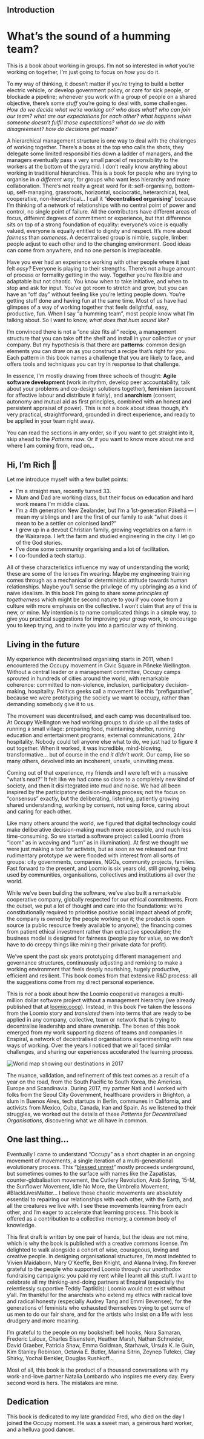 ## Introduction
# What’s the sound of a humming team?
This is a book about working in groups. I’m not so interested in *what* you’re working on together, I’m just going to focus on *how* you do it.

To my way of thinking, it doesn’t matter if you’re trying to build a better electric vehicle, or develop government policy, or care for sick people, or blockade a pipeline; whenever you work with a group of people on a shared objective, there’s some *stuff* you’re going to deal with, some challenges. *How do we decide what we’re working on? who does what? who can join our team? what are our expectations for each other? what happens when someone doesn’t fulfil those expectations? what do we do with disagreement? how do decisions get made?*

A hierarchical management structure is one way to deal with the challenges of working together. There’s a boss at the top who calls the shots, they delegate some limited responsibilities down a ladder of managers, and the managers eventually pass a very small parcel of responsibility to the workers at the bottom of the pyramid. I don’t really know anything about working in traditional hierarchies. This is a book for people who are trying to organise in *a different way*, for groups who want less hierarchy and more collaboration. There’s not really a great word for it: self-organising, bottom-up, self-managing, grassroots, horizontal, sociocratic, heterarchical, teal, cooperative, non-hierarchical… I call it “**decentralised organising**” because I’m thinking of a network of relationships with no central point of power and control, no single point of failure. All the contributors have different areas of focus, different degrees of commitment or experience, but that difference sits on top of a strong foundation of equality: everyone’s voice is equally valued, everyone is equally entitled to dignity and respect. It’s more about *fairness* than *sameness*. A decentralised group is nimble, supple, limber: people adjust to each other and to the changing environment. Good ideas can come from anywhere, and no one person is irreplaceable.

Have you ever had an experience working with other people where it just felt *easy?* Everyone is playing to their strengths. There’s not a huge amount of process or formality getting in the way. Together you’re flexible and adaptable but not chaotic. You know when to take initiative, and when to stop and ask for input. You’ve got room to stretch and grow, but you can have an “off day” without feeling like you’re letting people down. You’re getting stuff done and having fun at the same time. Most of us have had glimpses of a way of working together that feels delightful, easy, productive, fun. When I say “a humming team”, most people know what I’m talking about. So I want to know, *what does that hum sound like?* 

I’m convinced there is not a “one size fits all” recipe, a management structure that you can take off the shelf and install in your collective or your company. But my hypothesis is that there are **patterns**: common design elements you can draw on as you construct a recipe that’s right for you. Each pattern in this book names a challenge that you are likely to face, and offers tools and techniques you can try in response to that challenge.

In essence, I’m mostly drawing from three schools of thought: **Agile software development** (work in rhythm, develop peer accountability, talk about your problems and co-design solutions together), **feminism** (account for affective labour and distribute it fairly), and **anarchism** (consent, autonomy and mutual aid as first principles, combined with an honest and persistent appraisal of power). This is not a book about ideas though, it’s very practical, straightforward, grounded in direct experience, and ready to be applied in your team right away. 

You can read the sections in any order, so if you want to get straight into it, skip ahead to the *Patterns* now. Or if you want to know more about me and where I am coming from, read on…



## Hi, I’m Rich 🐸
Let me introduce myself with a few bullet points:

* I’m a straight man, recently turned 33. 
* Mum and Dad are working class, but their focus on education and hard work means I’m middle class. 
* I’m a 4th generation New Zealander, but I’m a 1st-generation Pākehā — I mean my siblings and I are the first of our family to ask “what does it mean to be a settler on colonised land?”
* I grew up in a devout Christian family, growing vegetables on a farm in the Wairarapa. I left the farm and studied engineering in the city. I let go of the God stories. 
* I’ve done some community organising and a lot of facilitation. 
* I co-founded a tech startup.

All of these characteristics influence my way of understanding the world; these are some of the lenses I’m wearing. Maybe my engineering training comes through as a mechanical or deterministic attitude towards human relationships. Maybe you’ll sense the privilege of my upbringing as a kind of naïve idealism. In this book I’m going to share some *principles of togetherness* which might be second nature to you if you come from a culture with more emphasis on the collective. I won’t claim that any of this is new, or mine. My intention is to name complicated things in a simple way, to give you practical suggestions for improving your group work, to encourage you to keep trying, and to invite you into a particular way of thinking.

## Living in the future
My experience with decentralised organising starts in 2011, when I encountered the Occupy movement in Civic Square in Pōneke Wellington. Without a central leader or a management committee, Occupy camps sprouted in hundreds of cities around the world, with remarkable coherence: committed to non-violence, inclusion, participatory decision-making, hospitality. Politics geeks call a movement like this “prefigurative”, because we were prototyping the society we want to occupy, rather than demanding somebody give it to us.

The movement was decentralised, and each camp was decentralised too. At Occupy Wellington we had working groups to divide up all the tasks of running a small village: preparing food, maintaining shelter, running education and entertainment programs, external communications, 24hr hospitality. Nobody could tell anyone else what to do, we just had to figure it out together. When it worked, it was incredible, mind-blowing, transformative… but of course in the end *it didn’t work*. Our camp, like so many others, devolved into an incoherent, unsafe, uninviting mess.

Coming out of that experience, my friends and I were left with a massive “what’s next?” It felt like we had come so close to a completely new kind of society, and then it disintegrated into mud and noise. We had all been inspired by the participatory decision-making process; not the focus on “consensus” exactly, but the deliberating, listening, patiently growing shared understanding, working by consent, not using force, caring about and caring for each other. 

Like many others around the world, we figured that digital technology could make deliberative decision-making much more accessible, and much less time-consuming. So we started a software project called Loomio (from “loom” as in weaving and “lum” as in illumination). At first we thought we were just making a tool for activists, but as soon as we released our first rudimentary prototype we were flooded with interest from all sorts of groups: city governments, companies, NGOs, community projects, families. Fast forward to the present, and Loomio is six years old, still growing, being used by communities, organisations, collectives and institutions all over the world. 

While we’ve been building the software, we’ve also built a remarkable cooperative company, globally respected for our ethical commitments. From the outset, we put a lot of thought and care into the foundations: we’re constitutionally required to prioritise positive social impact ahead of profit; the company is owned by the people working on it; the product is open source (a public resource freely available to anyone); the financing comes from patient ethical investment rather than extractive speculation; the business model is designed for fairness (people pay for value, so we don’t have to do creepy things like mining their private data for profit). 

We’ve spent the past six years prototyping different management and governance structures, continuously adjusting and remixing to make a working environment that feels deeply nourishing, hugely productive, efficient and resilient. This book comes from that extensive R&D process: all the suggestions come from my direct personal experience. 

This is *not* a book about how the Loomio cooperative manages a multi-million dollar software project without a management hierarchy (we already published that at [loomio.coop](http://www.loomio.coop)). Instead, in this book I’ve taken the lessons from the Loomio story and *translated* them into terms that are ready to be applied in any company, collective, team or network that is trying to decentralise leadership and share ownership. The bones of this book emerged from my work supporting dozens of teams and companies in Enspiral, a network of decentralised organisations experimenting with new ways of working. Over the years I noticed that we all faced similar challenges, and sharing our experiences accelerated the learning process. 

![](world-tour-full-screen.png "World map showing our destinations in 2017")

The nuance, validation, and refinement of this text comes as a result of a year on the road, from the South Pacific to South Korea, the Americas, Europe and Scandinavia. During 2017, my partner Nati and I worked with folks from the Seoul City Government, healthcare providers in Brighton, a slum in Buenos Aires, tech startups in Berlin, communes in California, and activists from Mexico, Cuba, Canada, Iran and Spain. As we listened to their struggles, we worked out the details of these *Patterns for Decentralised Organisations*, discovering what we all have in common.


## One last thing…
Eventually I came to understand “Occupy” as a short chapter in an ongoing movement of movements, a single iteration of a multi-generational evolutionary process. This “[blessed unrest](https://www.youtube.com/watch?v=iW8BytViI54)” mostly proceeds underground, but sometimes comes to the surface with names like the Zapatistas, counter-globalisation movement, the Cutlery Revolution, Arab Spring, 15-M, the Sunflower Movement, Idle No More, the Umbrella Movement, #BlackLivesMatter… I believe these chaotic movements are absolutely essential to repairing our relationships with each other, with the Earth, and all the creatures we live with. I see these movements learning from each other, and I’m eager to accelerate that learning process. This book is offered as a contribution to a collective memory, a common body of knowledge. 

This first draft is written by one pair of hands, but the ideas are not mine, which is why the book is published with a creative commons license. I’m delighted to walk alongside a cohort of wise, courageous, loving and creative people. In designing organisational structures, I’m most indebted to Vivien Maidaborn, Mary O’Keeffe, Ben Knight, and Alanna Irving. I’m forever grateful to the people who supported Loomio through our unorthodox fundraising campaigns: you paid my rent while I learnt all this stuff. I want to celebrate all my thinking-and-doing partners at Enspiral (especially the relentlessly supportive Teddy Taptiklis): Loomio would not exist without y’all. I’m thankful for the anarchists who extend my ethics with radical love and radical honesty (especially Audrey Tang and Emmi Bevensee), for the generations of feminists who exhausted themselves trying to get some of us men to do our fair share, and for the artists who insist on a life with less drudgery and more meaning. 

I’m grateful to the people on my bookshelf: bell hooks, Nora Samaran, Frederic Laloux, Charles Eisenstein, Heather Marsh, Nathan Schneider, David Graeber, Patricia Shaw, Emma Goldman, Starhawk, Ursula K. le Guin, Kim Stanley Robinson, Octavia E. Butler, Marina Sitrin, Zeynep Tufekci, Clay Shirky, Yochai Benkler, Douglas Rushkoff…

Most of all, this book is the product of a thousand conversations with my work-and-love partner Natalia Lombardo who inspires me every day. Every second word is hers. The mistakes are mine.

## Dedication
This book is dedicated to my late granddad Fred, who died on the day I joined the Occupy moment. He was a sweet man, a generous hard worker, and a helluva good dancer.


